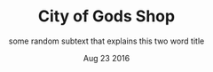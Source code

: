 ---
layout: coming-soon
title:  "City of Gods Shop"
date:   'Aug 23 2016'
season: "2"
featured: "no"
subtitle: "some random subtext that explains this two word title"

catalog-cover-image					: /assets/images/catalog-draft.png
---  